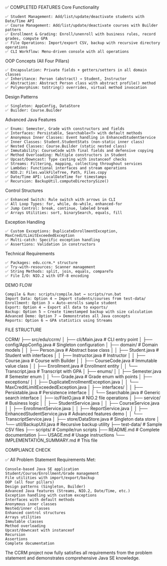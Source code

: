 ✅ COMPLETED FEATURES
Core Functionality

    ✅ Student Management: Add/list/update/deactivate students with Date/Time API
    ✅ Course Management: Add/list/update/deactivate courses with Builder pattern
    ✅ Enrollment & Grading: Enroll/unenroll with business rules, record grades, compute GPA
    ✅ File Operations: Import/export CSV, backup with recursive directory operations
    ✅ CLI Workflow: Menu-driven console with all operations

OOP Concepts (All Four Pillars)

    ✅ Encapsulation: Private fields + getters/setters in all domain classes
    ✅ Inheritance: Person (abstract) → Student, Instructor
    ✅ Abstraction: Abstract Person class with abstract profile() method
    ✅ Polymorphism: toString() overrides, virtual method invocation

Design Patterns

    ✅ Singleton: AppConfig, DataStore
    ✅ Builder: Course.Builder

Advanced Java Features

    ✅ Enums: Semester, Grade with constructors and fields
    ✅ Interfaces: Persistable, Searchable<T> with default methods
    ✅ Anonymous Inner Classes: Event handling in EnhancedStudentService
    ✅ Inner Classes: Student.StudentStats (non-static inner class)
    ✅ Nested Classes: Course.Builder (static nested class)
    ✅ Immutability: CourseCode with final fields and defensive copying
    ✅ Method Overloading: Multiple constructors in Student
    ✅ Upcast/Downcast: Type casting with instanceof checks
    ✅ Streams: Filtering, mapping, collecting throughout services
    ✅ Lambdas: Functional interfaces and stream operations
    ✅ NIO.2: Files.walkFileTree, Path, Files.copy
    ✅ Date/Time API: LocalDateTime for timestamps
    ✅ Recursion: BackupUtil.computeDirectorySize()

Control Structures

    ✅ Enhanced Switch: Rule switch with arrows in CLI
    ✅ All Loop Types: for, while, do-while, enhanced-for
    ✅ Jump Control: break, continue, labeled break
    ✅ Arrays Utilities: sort, binarySearch, equals, fill

Exception Handling

    ✅ Custom Exceptions: DuplicateEnrollmentException, MaxCreditLimitExceededException
    ✅ Multi-catch: Specific exception handling
    ✅ Assertions: Validation in constructors

Technical Requirements

    ✅ Packages: edu.ccrm.* structure
    ✅ Try-with-resources: Scanner management
    ✅ String Methods: split, join, equals, compareTo
    ✅ File I/O: NIO.2 with UTF-8 encoding

DEMO FLOW

    Compile & Run: scripts/compile.bat → scripts/run.bat
    Import Data: Option 4 → Import students/courses from test-data/
    Enrollment: Option 3 → Auto-enrolls sample student
    Export: Option 4 → Export all data to exports/
    Backup: Option 5 → Create timestamped backup with size calculation
    Advanced Demo: Option 7 → Demonstrates all Java concepts
    Reports: Option 6 → GPA statistics using Streams

FILE STRUCTURE

CCRM/
├── src/edu/ccrm/
│   ├── cli/Main.java                    # CLI entry point
│   ├── config/AppConfig.java           # Singleton configuration
│   ├── domain/                         # Domain models
│   │   ├── Person.java                 # Abstract base class
│   │   ├── Student.java                # Student with interfaces
│   │   ├── Instructor.java             # Instructor
│   │   ├── Course.java                 # Course with Builder
│   │   ├── CourseCode.java             # Immutable value class
│   │   ├── Enrollment.java             # Enrollment entity
│   │   └── Transcript.java             # Transcript with GPA
│   ├── enums/
│   │   ├── Semester.java               # Semester enum
│   │   └── Grade.java                  # Grade enum with points
│   ├── exceptions/
│   │   ├── DuplicateEnrollmentException.java
│   │   └── MaxCreditLimitExceededException.java
│   ├── interfaces/
│   │   ├── Persistable.java            # Persistence interface
│   │   └── Searchable.java             # Generic search interface
│   ├── io/FileIO.java                  # NIO.2 file operations
│   ├── service/                        # Business logic
│   │   ├── StudentService.java
│   │   ├── CourseService.java
│   │   ├── EnrollmentService.java
│   │   ├── ReportService.java
│   │   ├── EnhancedStudentService.java # Advanced features demo
│   │   └── TranscriptService.java
│   ├── store/DataStore.java            # Singleton data store
│   └── util/BackupUtil.java            # Recursive backup utility
├── test-data/                          # Sample CSV files
├── scripts/                            # Compile/run scripts
├── README.md                           # Complete documentation
├── USAGE.md                            # Usage instructions
└── IMPLEMENTATION_SUMMARY.md           # This file

COMPLIANCE CHECK

✅ All Problem Statement Requirements Met:

    Console-based Java SE application
    Student/Course/Enrollment/Grade management
    File utilities with import/export/backup
    OOP (all four pillars)
    Design patterns (Singleton, Builder)
    Advanced Java features (Streams, NIO.2, Date/Time, etc.)
    Exception handling with custom exceptions
    Interfaces with default methods
    Anonymous inner classes
    Nested/inner classes
    Enhanced control structures
    Arrays utilities
    Immutable classes
    Method overloading
    Upcast/downcast with instanceof
    Recursion
    Assertions
    Complete documentation

The CCRM project now fully satisfies all requirements from the problem statement and demonstrates comprehensive Java SE knowledge.
